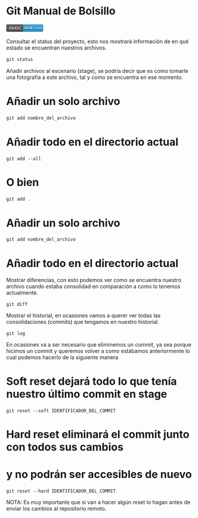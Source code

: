 # Git Manual de Bolsillo

[<img src="https://github.com/aledc7/PHP-Certification/blob/master/aledc-logo.png?raw=true">](https://aledc.com)


Consultar el status del proyecto, esto nos mostrará información de en qué estado se encuentran nuestros archivos.
```js
git status
```

Añadir archivos al escenario (stage), se podría decir que es como tomarle una fotografía a este archivo, tal y como se encuentra en ese momento.

# Añadir un solo archivo
```js
git add nombre_del_archivo
```

# Añadir todo en el directorio actual
```
git add --all
```

# O bien

```js
git add .
```

# Añadir un solo archivo
```js
git add nombre_del_archivo
 ```
 
# Añadir todo en el directorio actual
Mostrar diferencias, con esto podemos ver como se encuentra nuestro archivo cuando estaba consolidad en comparación a como lo tenemos actualmente.
```
git diff
```
Mostrar el historial, en ocasiones vamos a querer ver todas las consolidaciones (commits) que tengamos en nuestro historial.

```
git log
```

En ocasiones va a ser necesario que eliminemos un commit, ya sea porque hicimos un commit y queremos volver a como estábamos anteriormente lo cual podemos hacerlo de la siguiente manera

# Soft reset dejará todo lo que tenía nuestro último commit en stage
```
git reset --soft IDENTIFICADOR_DEL_COMMIT
```
# Hard reset eliminará el commit junto con todos sus cambios
# y no podrán ser accesibles de nuevo
```
git reset --hard IDENTIFICADOR_DEL_COMMIT
```


NOTA: Es muy importante que si van a hacer algún reset lo hagan antes de enviar los cambios al repositorio remoto.
